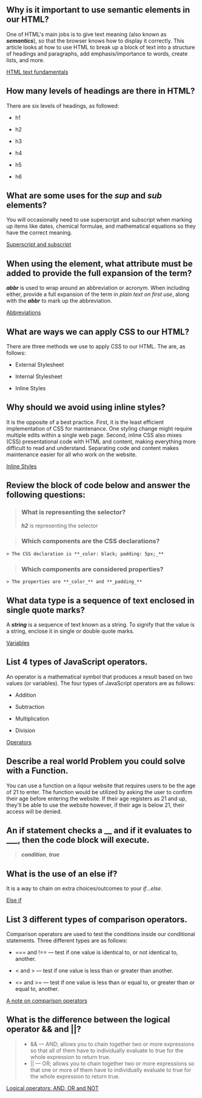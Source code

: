 ## Why is it important to use semantic elements in our HTML?
One of HTML's main jobs is to give text meaning (also known as **_semantics_**), so that the browser knows how to display it correctly. This article looks at how to use HTML to break up a block of text into a structure of headings and paragraphs, add emphasis/importance to words, create lists, and more.

[HTML text fundamentals](https://developer.mozilla.org/en-US/docs/Learn/HTML/Introduction_to_HTML)

## How many levels of headings are there in HTML?
There are six levels of headings, as followed:

- h1

- h2

- h3

- h4

- h5

- h6

## What are some uses for the _sup_ and _sub_ elements?
You will occasionally need to use superscript and subscript when marking up items like dates, chemical formulae, and mathematical equations so they have the correct meaning.

[Superscript and subscript](https://developer.mozilla.org/en-US/docs/Learn/HTML/Introduction_to_HTML/Advanced_text_formatting)


## When using the <abbr> element, what attribute must be added to provide the full expansion of the term?
**_abbr_** is used to wrap around an abbreviation or acronym. When including either, provide a full expansion of the term in _plain text on first use_, along with the **_abbr_** to mark up the abbreviation.

[Abbreviations](https://developer.mozilla.org/en-US/docs/Learn/HTML/Introduction_to_HTML/Advanced_text_formatting)

## What are ways we can apply CSS to our HTML?
There are three methods we use to apply CSS to our HTML. The are, as follows:

- External Stylesheet

- Internal Stylesheet

- Inline Styles

## Why should we avoid using inline styles?
It is the opposite of a best practice. First, it is the least efficient implementation of CSS for maintenance. One styling change might require multiple edits within a single web page. Second, inline CSS also mixes (CSS) presentational code with HTML and content, making everything more difficult to read and understand. Separating code and content makes maintenance easier for all who work on the website.

[Inline Styles](https://developer.mozilla.org/en-US/docs/Learn/CSS/First_steps/How_CSS_is_structured)

## Review the block of code below and answer the following questions:
> ### What is representing the selector?
  >**_h2_** is representing the selector
  
> ### Which components are the CSS declarations?
	> The CSS declaration is **_color: black; padding: 5px;_**

> ### Which components are considered properties?
	> The properties are **_color_** and **_padding_**
  
## What data type is a sequence of text enclosed in single quote marks?
A **_string_** is a sequence of text known as a string. To signify that the value is a string, enclose it in single or double quote marks.

[Variables](https://developer.mozilla.org/en-US/docs/Learn/Getting_started_with_the_web/JavaScript_basics)

## List 4 types of JavaScript operators.
An operator is a mathematical symbol that produces a result based on two values (or variables). The four types of JavaScript operators are as follows:

- Addition

- Subtraction

- Multiplication

- Division

[Operators](https://developer.mozilla.org/en-US/docs/Learn/Getting_started_with_the_web/JavaScript_basics)


## Describe a real world Problem you could solve with a Function.
You can use a function on a liqour website that requires users to be the age of 21 to enter. The function would be utilized by asking the user to confirm their age before entering the website. If their age registers as 21 and up, they'll be able to use the website however, if their age is below 21, their access will be denied.


## An if statement checks a __ and if it evaluates to ___, then the code block will execute.
> **_condition_**, **_true_**

## What is the use of an else if?
It is a way to chain on extra choices/outcomes to your _if...else_. 

[Else if](https://developer.mozilla.org/en-US/docs/Learn/JavaScript/Building_blocks/conditionals)

## List 3 different types of comparison operators.
Comparison operators are used to test the conditions inside our conditional statements. Three different types are as follows:

- === and !== — test if one value is identical to, or not identical to, another.

- < and > — test if one value is less than or greater than another. 

- <= and >= — test if one value is less than or equal to, or greater than or equal to, another.

[A note on comparison operators](https://developer.mozilla.org/en-US/docs/Learn/JavaScript/Building_blocks/conditionals)

## What is the difference between the logical operator && and ||?
> - && — AND; allows you to chain together two or more expressions so that all of them have to individually evaluate to true for the whole expression to return true.
> - || — OR; allows you to chain together two or more expressions so that one or more of them have to individually evaluate to true for the whole expression to return true.

[Logical operators: AND, OR and NOT](https://developer.mozilla.org/en-US/docs/Learn/JavaScript/Building_blocks/conditionals)

